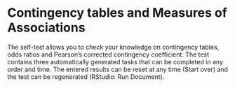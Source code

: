 # Contingency tables and Measures of Associations
The self-test allows you to check your knowledge on contingency tables, odds ratios and Pearson’s corrected contingency coefficient. The test contains three automatically generated tasks that can be completed in any order and time. The entered results can be reset at any time (Start over) and the test can be regenerated (RStudio: Run Document).
